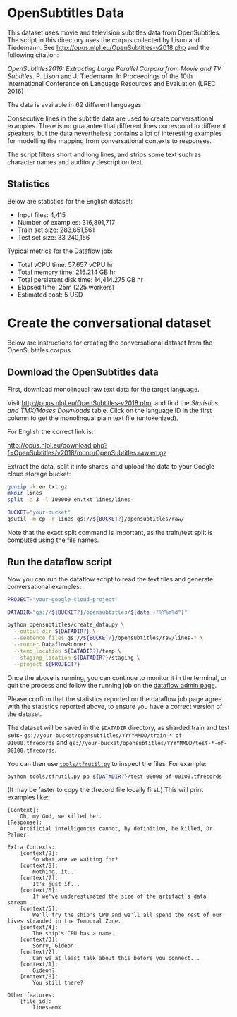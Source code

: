 # OpenSubtitles Data

This dataset uses movie and television subtitles data from OpenSubtitles. The
script in this directory uses the corpus collected by Lison and Tiedemann. See http://opus.nlpl.eu/OpenSubtitles-v2018.php and the following citation:

*OpenSubtitles2016: Extracting Large Parallel Corpora from Movie and TV Subtitles.* P. Lison and J. Tiedemann.  In Proceedings of the 10th International Conference on Language Resources and Evaluation (LREC 2016)

The data is available in 62 different languages.

Consecutive lines in the subtitle data are used to create conversational examples.
There is no guarantee that different lines correspond to different
speakers, but the data nevertheless contains a lot of interesting examples
for modelling the mapping from conversational contexts to responses.

The script filters short and long lines, and strips some text such as
character names and auditory description text.

## Statistics

Below are statistics for the English dataset:

* Input files: 4,415
* Number of examples: 316,891,717
* Train set size: 283,651,561
* Test set size: 33,240,156

Typical metrics for the Dataflow job:

* Total vCPU time:  57.657 vCPU hr
* Total memory time: 216.214 GB hr
* Total persistent disk time: 14,414.275 GB hr
* Elapsed time: 25m (225 workers)
* Estimated cost: 5 USD


# Create the conversational dataset

Below are instructions for creating the conversational dataset from the
OpenSubtitles corpus.

## Download the OpenSubtitles data

First, download monolingual raw text data for the target language.

Visit http://opus.nlpl.eu/OpenSubtitles-v2018.php, and find the *Statistics and TMX/Moses Downloads* table. Click on the language ID in the first column
to get the monolingual plain text file (untokenized).

For English the correct link is:

http://opus.nlpl.eu/download.php?f=OpenSubtitles/v2018/mono/OpenSubtitles.raw.en.gz

Extract the data, split it into shards, and upload the data to your Google cloud storage bucket:

```bash
gunzip -k en.txt.gz
mkdir lines
split -a 3 -l 100000 en.txt lines/lines-

BUCKET="your-bucket"
gsutil -m cp -r lines gs://${BUCKET?}/opensubtitles/raw/
```

Note that the exact split command is important, as the train/test split is
computed using the file names.

## Run the dataflow script

Now you can run the dataflow script to read the text files and generate
conversational examples:

```bash
PROJECT="your-google-cloud-project"

DATADIR="gs://${BUCKET?}/opensubtitles/$(date +"%Y%m%d")"

python opensubtitles/create_data.py \
  --output_dir ${DATADIR?} \
  --sentence_files gs://${BUCKET?}/opensubtitles/raw/lines-* \
  --runner DataflowRunner \
  --temp_location ${DATADIR?}/temp \
  --staging_location ${DATADIR?}/staging \
  --project ${PROJECT?}
```

Once the above is running, you can continue to monitor it in the terminal, or quit the process and follow the running job on the
[dataflow admin page](https://console.cloud.google.com/dataflow).

Please confirm that the statistics reported on the dataflow job page agree with the statistics reported above, to ensure you have a correct version of the dataset.

The dataset will be saved in the `$DATADIR` directory, as sharded train and test sets- `gs://your-bucket/opensubtitles/YYYYMMDD/train-*-of-01000.tfrecords` and
`gs://your-bucket/opensubtitles/YYYYMMDD/test-*-of-00100.tfrecords`.

You can then use [`tools/tfrutil.py`](/tools/tfrutil.py) to inspect the files. For example:

```bash
python tools/tfrutil.py pp ${DATADIR?}/test-00000-of-00100.tfrecords
```

(It may be faster to copy the tfrecord file locally first.) This will print examples like:

```
[Context]:
	Oh, my God, we killed her.
[Response]:
	Artificial intelligences cannot, by definition, be killed, Dr. Palmer.

Extra Contexts:
	[context/9]:
		So what are we waiting for?
	[context/8]:
		Nothing, it...
	[context/7]:
		It's just if...
	[context/6]:
		If we've underestimated the size of the artifact's data stream...
	[context/5]:
		We'll fry the ship's CPU and we'll all spend the rest of our lives stranded in the Temporal Zone.
	[context/4]:
		The ship's CPU has a name.
	[context/3]:
		Sorry, Gideon.
	[context/2]:
		Can we at least talk about this before you connect...
	[context/1]:
		Gideon?
	[context/0]:
		You still there?

Other features:
	[file_id]:
		lines-emk
```
